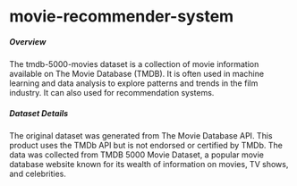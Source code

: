 # movie-recommender-system

##### Overview
The tmdb-5000-movies dataset is a collection of movie information available on The Movie Database (TMDB). It is often used in machine learning and data analysis to explore patterns and trends in the film industry. It can also used for recommendation systems.

##### Dataset Details
The original dataset was generated from The Movie Database API. This product uses the TMDb API but is not endorsed or certified by TMDb. The data was collected from TMDB 5000 Movie Dataset, a popular movie database website known for its wealth of information on movies, TV shows, and celebrities. 

